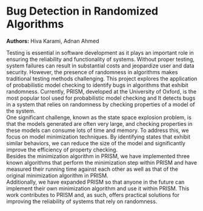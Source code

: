 # Bug Detection in Randomized Algorithms

**Authors:** Hiva Karami, Adnan Ahmed

Testing is essential in software development as it plays an important role in ensuring the reliability and functionality of systems. Without proper testing, system failures can result in substantial costs and jeopardize user and data security. However, the presence of randomness in algorithms makes traditional testing methods challenging. This project explores the application of probabilistic model checking to identify bugs in algorithms that exhibit randomness. Currently, PRISM, developed at the University of Oxford, is the most popular tool used for probabilistic model checking and  It detects bugs in a system that relies on randomness by checking properties of a model of the system.<br>
One significant challenge, known as the state space explosion problem, is that the models generated are often very large, and checking properties in these models can consume lots of time and memory. To address this, we focus on model minimization techniques. By identifying states that exhibit similar behaviors, we can reduce the size of the model and significantly improve the efficiency of property checking.<br>
Besides the minimization algorithm in PRISM, we have implemented three known algorithms that perform the minimization step within PRISM and have measured their running time against each other as well as that of the original minimization algorithm in PRISM.<br>
Additionally, we have expanded PRISM so that anyone in the future can implement their own minimization algorithm and use it within PRISM. This work contributes to PRISM and, as such, offers practical solutions for improving the reliability of systems that rely on randomness.



